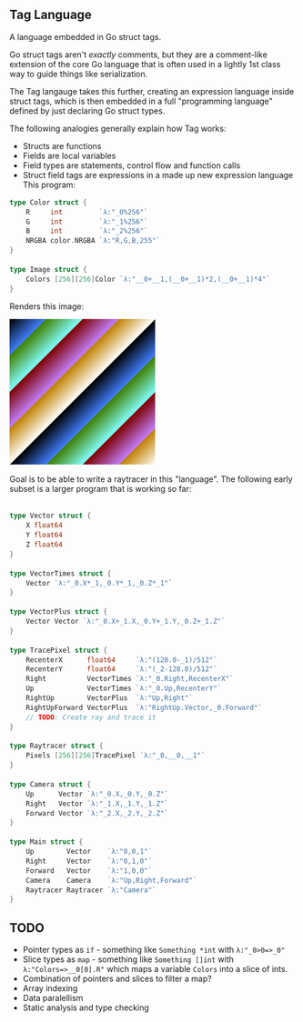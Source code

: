 ## Tag Language

A language embedded in Go struct tags. 

Go struct tags aren't *exactly* comments, but they are a comment-like extension of the core Go language that is often used in a lightly 1st class way to guide things like serialization.  

The Tag langauge takes this further, creating an expression language inside struct tags, which is then embedded in a full "programming language" defined by just declaring Go struct types.  

The following analogies generally explain how Tag works:

* Structs are functions
* Fields are local variables
* Field types are statements, control flow and function calls
* Struct field tags are expressions in a made up new expression language
This program:

```go
type Color struct {
	R     int         `λ:"_0%256"`
	G     int         `λ:"_1%256"`
	B     int         `λ:"_2%256"`
	NRGBA color.NRGBA `λ:"R,G,B,255"`
}

type Image struct {
	Colors [256][256]Color `λ:"__0+__1,(__0+__1)*2,(__0+__1)*4"`
}
```

Renders this image:

![rainbow](image.png)

Goal is to be able to write a raytracer in this "language".  The following early subset is a larger program that is working so far:

```go

type Vector struct {
	X float64
	Y float64
	Z float64
}

type VectorTimes struct {
	Vector `λ:"_0.X*_1,_0.Y*_1,_0.Z*_1"`
}

type VectorPlus struct {
	Vector Vector `λ:"_0.X+_1.X,_0.Y+_1.Y,_0.Z+_1.Z"`
}

type TracePixel struct {
	RecenterX      float64     `λ:"(128.0-_1)/512"`
	RecenterY      float64     `λ:"(_2-128.0)/512"`
	Right          VectorTimes `λ:"_0.Right,RecenterX"`
	Up             VectorTimes `λ:"_0.Up,RecenterY"`
	RightUp        VectorPlus  `λ:"Up,Right"`
	RightUpForward VectorPlus  `λ:"RightUp.Vector,_0.Forward"`
	// TODO: Create ray and trace it
}

type Raytracer struct {
	Pixels [256][256]TracePixel `λ:"_0,__0,__1"`
}

type Camera struct {
	Up      Vector `λ:"_0.X,_0.Y,_0.Z"`
	Right   Vector `λ:"_1.X,_1.Y,_1.Z"`
	Forward Vector `λ:"_2.X,_2.Y,_2.Z"`
}

type Main struct {
	Up        Vector    `λ:"0,0,1"`
	Right     Vector    `λ:"0,1,0"`
	Forward   Vector    `λ:"1,0,0"`
	Camera    Camera    `λ:"Up,Right,Forward"`
	Raytracer Raytracer `λ:"Camera"`
}
```

## TODO
* Pointer types as `if` - something like `Something *int` with `λ:"_0>0=>_0"`
* Slice types as `map` - something like `Something []int` with `λ:"Colors=>__0[0].R"` which maps a variable `Colors` into a slice of ints.
* Combination of pointers and slices to filter a map?
* Array indexing
* Data paralellism
* Static analysis and type checking
